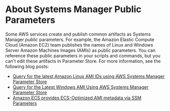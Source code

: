 # About Systems Manager Public Parameters<a name="parameter-store-public-parameters"></a>

Some AWS services create and publish common artifacts as Systems Manager *public* parameters\. For example, the Amazon Elastic Compute Cloud \(Amazon EC2\) team publishes the names of Linux and Windows Server Amazon Machines Images \(AMIs\) as public parameters\. You can reference these public parameters in your scripts and commands, but you can't edit these artifacts in Parameter Store\. For more information, see the following blog posts:
+ [Query for the latest Amazon Linux AMI IDs using AWS Systems Manager Parameter Store](https://aws.amazon.com/blogs/compute/query-for-the-latest-amazon-linux-ami-ids-using-aws-systems-manager-parameter-store/)
+ [Query for the Latest Windows AMI Using AWS Systems Manager Parameter Store](https://aws.amazon.com/blogs/mt/query-for-the-latest-windows-ami-using-systems-manager-parameter-store/)
+ [Amazon ECS provides ECS\-Optimized AMI metadata via SSM Parameters](https://aws.amazon.com/about-aws/whats-new/2018/04/amazon-ecs-provides-ecs-optimized-ami-metadata-via-ssm-parameter/)